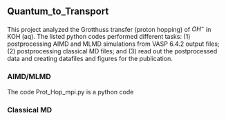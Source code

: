 ## Quantum_to_Transport
This project analyzed the Grotthuss transfer (proton hopping) of $OH^-$ in KOH (aq). The listed python codes performed different tasks: (1) postprocessing AIMD and MLMD simulations from VASP 6.4.2 output files; (2) postprocessing classical MD files; and (3) read out the postprocessed data and creating datafiles and figures for the publication.


### AIMD/MLMD
The code Prot_Hop_mpi.py is a python code

### Classical MD 

